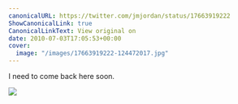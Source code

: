 ```yaml
---
canonicalURL: https://twitter.com/jmjordan/status/17663919222
ShowCanonicalLink: true
CanonicalLinkText: View original on
date: 2010-07-03T17:05:53+00:00
cover:
  image: "/images/17663919222-124472017.jpg"
---
```

I need to come back here soon.

![](/images/17663919222-124472017.jpg)